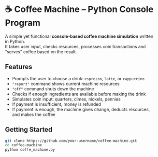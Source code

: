 # ☕ Coffee Machine – Python Console Program

A simple yet functional **console-based coffee machine simulation** written in Python.  
It takes user input, checks resources, processes coin transactions and “serves” coffee based on the result.

## Features

- Prompts the user to choose a drink: `espresso`, `latte`, or `cappuccino`
- `"report"` command shows current machine resources
- `"off"` command shuts down the machine
- Checks if enough ingredients are available before making the drink
- Simulates coin input: quarters, dimes, nickels, pennies
- If payment is insufficient, money is refunded
- If payment is enough, the machine gives change, deducts resources, and makes the coffee

## Getting Started

```bash
git clone https://github.com/your-username/coffee-machine.git
cd coffee-machine
python coffe_machine.py
